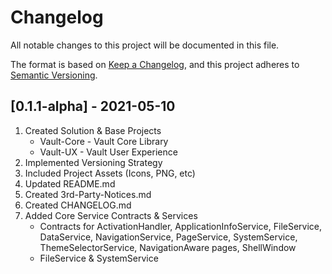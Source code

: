 # Changelog
All notable changes to this project will be documented in this file.

The format is based on [Keep a Changelog](https://keepachangelog.com/en/1.0.0/),
and this project adheres to [Semantic Versioning](https://semver.org/spec/v2.0.0.html).

## [0.1.1-alpha] - 2021-05-10
1. Created Solution & Base Projects
	- Vault-Core - Vault Core Library
	- Vault-UX - Vault User Experience
2. Implemented Versioning Strategy
3. Included Project Assets (Icons, PNG, etc)
4. Updated README.md
5. Created 3rd-Party-Notices.md
6. Created CHANGELOG.md
7. Added Core Service Contracts & Services
    - Contracts for ActivationHandler, ApplicationInfoService, FileService, DataService, NavigationService, PageService, SystemService, ThemeSelectorService, NavigationAware pages, ShellWindow
    - FileService &  SystemService